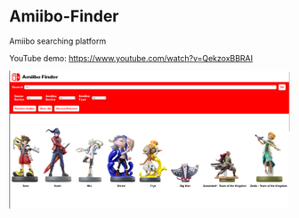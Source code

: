 # Amiibo-Finder

Amiibo searching platform

YouTube demo: https://www.youtube.com/watch?v=QekzoxBBRAI

![preview](preview.png)
